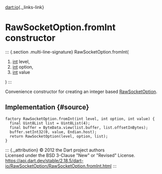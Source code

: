 [dart:io](../../dart-io/dart-io-library){._links-link}

RawSocketOption.fromInt constructor
===================================

::: {.section .multi-line-signature}
RawSocketOption.fromInt(

1.  [int](../../dart-core/int-class) level,
2.  [int](../../dart-core/int-class) option,
3.  [int](../../dart-core/int-class) value

)
:::

Convenience constructor for creating an integer based
[RawSocketOption](../rawsocketoption-class).

Implementation {#source}
--------------

``` {.language-dart data-language="dart"}
factory RawSocketOption.fromInt(int level, int option, int value) {
  final Uint8List list = Uint8List(4);
  final buffer = ByteData.view(list.buffer, list.offsetInBytes);
  buffer.setInt32(0, value, Endian.host);
  return RawSocketOption(level, option, list);
}
```

::: {._attribution}
© 2012 the Dart project authors\
Licensed under the BSD 3-Clause \"New\" or \"Revised\" License.\
<https://api.dart.dev/stable/2.18.5/dart-io/RawSocketOption/RawSocketOption.fromInt.html>
:::
